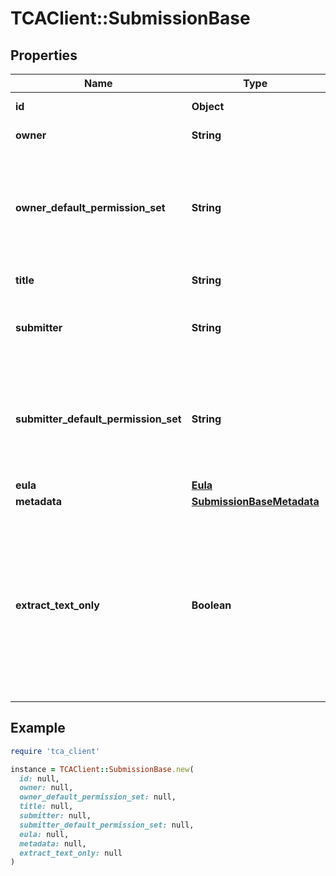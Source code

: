 # TCAClient::SubmissionBase

## Properties

| Name | Type | Description | Notes |
| ---- | ---- | ----------- | ----- |
| **id** | **Object** | Submission id, optional field | [optional] |
| **owner** | **String** | ID of the owning user | [optional] |
| **owner_default_permission_set** | **String** | Default viewer permission set, accepts INSTRUCTOR, LEARNER, EDITOR, USER, APPLICANT, ADMINISTRATOR, UNDEFINED | [optional] |
| **title** | **String** | the title of the submission | [optional] |
| **submitter** | **String** | (optional) ID of the submitting user, if different from the owning user | [optional] |
| **submitter_default_permission_set** | **String** | Default submitter permission set, accepts INSTRUCTOR, LEARNER, EDITOR, USER, APPLICANT, ADMINISTRATOR, UNDEFINED | [optional] |
| **eula** | [**Eula**](Eula.md) |  | [optional] |
| **metadata** | [**SubmissionBaseMetadata**](SubmissionBaseMetadata.md) |  | [optional] |
| **extract_text_only** | **Boolean** | (optional) indicates if the submission should be treated as a text only submission. A text only submission cannot generate full reports or be viewed in the viewer, but can use the index only endpoint to be indexed | [optional] |

## Example

```ruby
require 'tca_client'

instance = TCAClient::SubmissionBase.new(
  id: null,
  owner: null,
  owner_default_permission_set: null,
  title: null,
  submitter: null,
  submitter_default_permission_set: null,
  eula: null,
  metadata: null,
  extract_text_only: null
)
```

